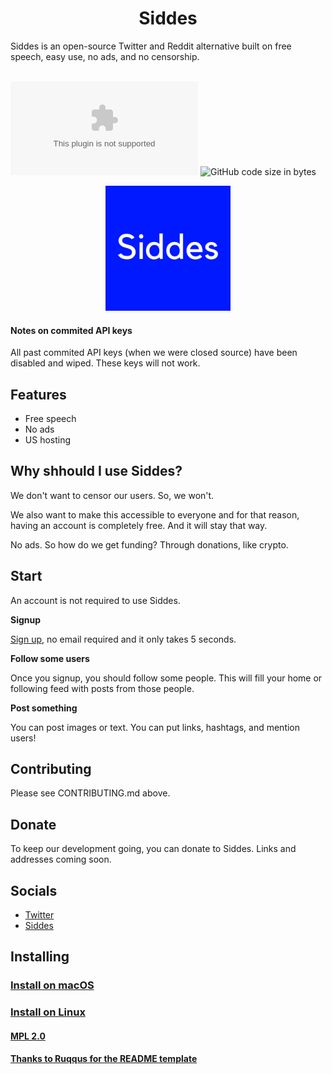 <h1 align="center">
Siddes
</h1>
Siddes is an open-source Twitter and Reddit alternative built on free speech, easy use, no ads, and no censorship.
<br><br>

[![Website](https://img.shields.io/website/https/siddes.com?down_color=red&down_message=down&up_message=up)](https://www.ruqqus.com) 
![GitHub code size in bytes](https://img.shields.io/github/languages/code-size/siddesmedia/siddes)

<p align="center">
<img src="https://github.com/siddesmedia/siddes/raw/main/public/img/logo_high_res.png" width="200px"/>
</p>

#### Notes on commited API keys

All past commited API keys (when we were closed source) have been disabled and wiped. These keys will not work.

## Features

- Free speech
- No ads
- US hosting

## Why shhould I use Siddes?

We don't want to censor our users. So, we won't.

We also want to make this accessible to everyone and for that reason, having an account is completely free. And it will stay that way.

No ads. So how do we get funding? Through donations, like crypto.

## Start

An account is not required to use Siddes.

**Signup**

[Sign up](https://siddes.com/signug), no email required and it only takes 5 seconds.

**Follow some users**

Once you signup, you should follow some people. This will fill your home or following feed with posts from those people.

**Post something**

You can post images or text. You can put links, hashtags, and mention users!

## Contributing

Please see CONTRIBUTING.md above.

## Donate
To keep our development going, you can donate to Siddes. Links and addresses coming soon.

## Socials

- [Twitter](https://twitter.com/siddesmedia)
- [Siddes](https://siddes.com/Siddes)

## Installing

### [Install on macOS](https://github.com/siddesmedia/siddes/wiki/install-macos)

### [Install on Linux](https://github.com/siddesmedia/siddes/wiki/install-linux)

#### [MPL 2.0](https://github.com/siddesmedia/siddes/blob/master/LICENSE)

#### [Thanks to Ruqqus for the README template](https://github.com/ruqqus/ruqqus/blob/master/README.md)
